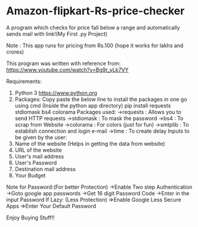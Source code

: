 # Amazon-flipkart-Rs-price-checker
A program which checks for price fall below a range and automatically sends mail with link!(My First .py Project)

Note : This app runs for pricing from Rs.100 (hope it works for lakhs and crores)

This program was written with reference from:
  https://www.youtube.com/watch?v=Bg9r_yLk7VY

Requirements:
  1. Python 3  https://www.python.org
  2. Packages: Copy paste the below line to install the packages in one go using cmd (Inside the python app directory)
    pip install requests stdiomask bs4 colorama
    Packages used:
      ->requests : Allows you to send HTTP requests
      ->stdiomask : To mask the password
      ->bs4 : To scrap from Website
      ->colorama : For colors (just for fun)
      ->smtplib : To establish connection and login e-mail
      ->time : To create delay
 Inputs to be given by the user:
  1. Name of the website (Helps in getting the data from website)
  2. URL of the website
  3. User's mail address
  4. User's Password
  5. Destination mail address
  6. Your Budget
  
Note for Password:(For better Protection)
  ->Enable Two step Authentication
  ->Goto google app passwords
  ->Get 16 digit Password Code
  ->Enter in the input Password
If Lazy: (Less Protection)
	=>Enable Google Less Secure Apps
	=>Enter Your Default Password
  
  Enjoy Buying Stuff!!
